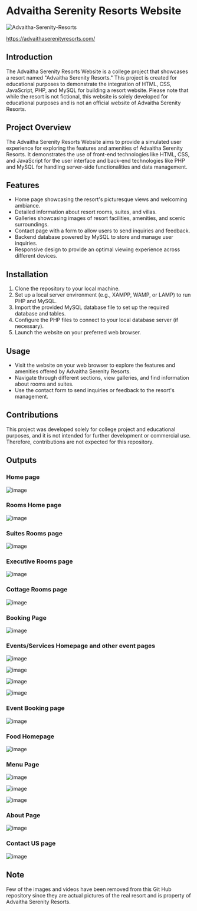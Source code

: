 # Advaitha Serenity Resorts Website

![Advaitha-Serenity-Resorts](https://github.com/sumukhsankarshana/Resort_Website/assets/115341766/30c913e5-cb5c-45f7-8bc0-0aa16ed34a93)

https://advaithaserenityresorts.com/

## Introduction

The Advaitha Serenity Resorts Website is a college project that showcases a resort named "Advaitha Serenity Resorts." This project is created for educational purposes to demonstrate the integration of HTML, CSS, JavaScript, PHP, and MySQL for building a resort website. Please note that while the resort is not fictional, this website is solely developed for educational purposes and is not an official website of Advaitha Serenity Resorts.

## Project Overview

The Advaitha Serenity Resorts Website aims to provide a simulated user experience for exploring the features and amenities of Advaitha Serenity Resorts. It demonstrates the use of front-end technologies like HTML, CSS, and JavaScript for the user interface and back-end technologies like PHP and MySQL for handling server-side functionalities and data management.

## Features

- Home page showcasing the resort's picturesque views and welcoming ambiance.
- Detailed information about resort rooms, suites, and villas.
- Galleries showcasing images of resort facilities, amenities, and scenic surroundings.
- Contact page with a form to allow users to send inquiries and feedback.
- Backend database powered by MySQL to store and manage user inquiries.
- Responsive design to provide an optimal viewing experience across different devices.

## Installation

1. Clone the repository to your local machine.
2. Set up a local server environment (e.g., XAMPP, WAMP, or LAMP) to run PHP and MySQL.
3. Import the provided MySQL database file to set up the required database and tables.
4. Configure the PHP files to connect to your local database server (if necessary).
5. Launch the website on your preferred web browser.

## Usage

- Visit the website on your web browser to explore the features and amenities offered by Advaitha Serenity Resorts.
- Navigate through different sections, view galleries, and find information about rooms and suites.
- Use the contact form to send inquiries or feedback to the resort's management.

## Contributions

This project was developed solely for college project and educational purposes, and it is not intended for further development or commercial use. Therefore, contributions are not expected for this repository.

## Outputs
### Home page
![image](https://github.com/sumukhsankarshana/Resort_Website/assets/115341766/6234e331-252d-4e14-9b95-9e3ebb574586)

### Rooms Home page
![image](https://github.com/sumukhsankarshana/Resort_Website/assets/115341766/d3baa606-c1d3-47c4-b448-76ee990824de)


### Suites Rooms page
![image](https://github.com/sumukhsankarshana/Resort_Website/assets/115341766/be200817-fdee-453a-ba7d-9f35715d5899)


### Executive Rooms page
![image](https://github.com/sumukhsankarshana/Resort_Website/assets/115341766/267eb791-4e30-40aa-b73a-2bf4fc42bd5c)


### Cottage Rooms page
![image](https://github.com/sumukhsankarshana/Resort_Website/assets/115341766/473f6584-f106-448e-a3ae-4066fd0169ce)


### Booking Page
![image](https://github.com/sumukhsankarshana/Resort_Website/assets/115341766/1a3a0ff2-cbe6-440c-872f-49aa4c5e0d86)

### Events/Services Homepage and other event pages
![image](https://github.com/sumukhsankarshana/Resort_Website/assets/115341766/1e726369-ad20-45af-ba80-d02098dae74a)

![image](https://github.com/sumukhsankarshana/Resort_Website/assets/115341766/c698930b-eaf8-468a-9c39-67af4c68cc98)

![image](https://github.com/sumukhsankarshana/Resort_Website/assets/115341766/20128009-95c6-44bd-bc71-30339ac54f7d)

![image](https://github.com/sumukhsankarshana/Resort_Website/assets/115341766/76d937b8-0aee-43af-a83d-f6b21e9fff3c)

### Event Booking page 
![image](https://github.com/sumukhsankarshana/Resort_Website/assets/115341766/23661e3f-3348-4fa4-a9c6-d9b69374b17f)


### Food Homepage
![image](https://github.com/sumukhsankarshana/Resort_Website/assets/115341766/6d4dd0ab-cd26-4869-8926-1b6a47ce7eef)


### Menu Page
![image](https://github.com/sumukhsankarshana/Resort_Website/assets/115341766/14b969e9-32e2-45e7-94b5-7010d856dc86)

![image](https://github.com/sumukhsankarshana/Resort_Website/assets/115341766/9fc98110-c846-4659-b52f-8823b48a8b9c)

![image](https://github.com/sumukhsankarshana/Resort_Website/assets/115341766/f5e38f48-db93-4132-b812-6fd65d256fea)


### About Page
![image](https://github.com/sumukhsankarshana/Resort_Website/assets/115341766/49209f27-f836-4f2f-828e-ba91f201d7cc)


### Contact US page
![image](https://github.com/sumukhsankarshana/Resort_Website/assets/115341766/34b782e1-6f24-4921-8099-a536666ff7a5)



##  Note
Few of the images and videos have been removed from this Git Hub repository since they are actual pictures of the real resort and is property of Advaitha Serenity Resorts.





